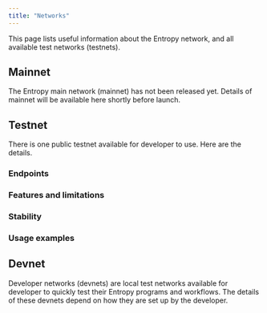 ```yaml
---
title: "Networks"
---
```


This page lists useful information about the Entropy network, and all available test networks (testnets).

## Mainnet

The Entropy main network (mainnet) has not been released yet. Details of mainnet will be available here shortly before launch.

## Testnet

There is one public testnet available for developer to use. Here are the details.

### Endpoints

### Features and limitations

### Stability

### Usage examples

## Devnet

Developer networks (devnets) are local test networks available for developer to quickly test their Entropy programs and workflows. The details of these devnets depend on how they are set up by the developer.
